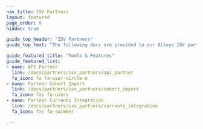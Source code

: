 ```yaml
---
nav_title: ISV Partners
layout: featured
page_order: 9
hidden: true

guide_top_header: "ISV Partners"
guide_top_text: "The following docs are provided to our Alloys ISV partners to refence when developing a market integration with the Braze platform. Please visit your cooresponding partner integration document to get started!"

guide_featured_title: "Tools & Features"
guide_featured_list:
- name: API Partner
  link: /docs/partners/isv_partners/api_partner
  fa_icon: fa fa-user-circle-o
- name: Partner Cohort Import
  link: /docs/partners/isv_partners/cohort_import
  fa_icon: fas fa-users
- name: Partner Currents Integration
  link: /docs/partners/isv_partners/currents_integration
  fa_icon: fas fa-swimmer

---
```

